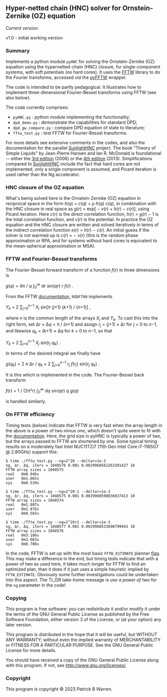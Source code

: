 ## Hyper-netted chain (HNC) solver for Ornstein-Zernike (OZ) equation

_Current version:_

v1.0 - initial working version

### Summary

Implements a python module `pyHNC` for solving the Ornstein-Zernike (OZ)
equation using the hypernetted-chain (HNC) closure, for
single-component systems, with soft potentials (no hard cores).  It
uses the [FFTW](https://www.fftw.org/) library to do the Fourier
transforms, accessed _via_ the [pyFFTW](https://pyfftw.readthedocs.io/en/latest/)
wrapper.

The code is intended to be partly pedagogical.  It illustrates how to
implement three-dimensional Fourier-Bessel transforms using FFTW (see
also below).

The code currently comprises:

* `pyHNC.py` : python module implementing the functionality;
* `dpd_demo.py` : demonstrate the capabilities for standard DPD;
* `dpd_gw_compare.py` : compare DPD equation of state to literature;
* `fftw_test.py` : test FFTW for Fourier-Bessel transforms.

For more details see extensive comments in the codes, and also the
documentation for the parallel
[SunlightHNC](https://github.com/patrickbwarren/SunlightHNC) project.
The book "Theory of Simple Liquids" by Jean-Pierre Hansen and Ian
R. McDonald is foundational -- either the
[3rd edition](https://shop.elsevier.com/books/theory-of-simple-liquids/hansen/978-0-12-370535-8) (2006)
or the [4th edition](https://www.sciencedirect.com/book/9780123870322/theory-of-simple-liquids) (2013).
Simplifications compared to
[SunlightHNC](https://github.com/patrickbwarren/SunlightHNC) include
the fact that hard cores are not implemented, only a single component
is assumed, and Picard iteration is used rather than the Ng
accelerator.

### HNC closure of the OZ equation

What's being solved here is the Ornstein-Zernike (OZ) equation in
reciprocal space in the form _h_(_q_) = _c_(_q_) + ρ _h_(_q_)
_c_(_q_), in combination with the HNC closure in real space as
_g_(_r_) = exp[ − _v_(_r_) + _h_(_r_) − _c_(_r_)], using Picard
iteration.
Here _c_(_r_) is the direct correlation function, _h_(_r_) = _g_(_r_)
− 1 is the total correlation function, and _v_(_r_) is the potential.
In practice the OZ equation and the HNC closure are written and solved
iteratively in terms of the indirect correlation function _e_(_r_) =
_h_(_r_) − _c_(_r_).  An initial guess if the solver is not warmed up
is _c_(_r_) = − _v_(_r_) (this is the random phase approximation or
RPA, and for systems without hard cores is equivalent to the
mean-spherical approximation or MSA).

### FFTW and Fourier-Bessel transforms

The Fourier-Bessel forward transform of a function _f_(_r_) in three
dimensions is

_g_(_q_) = 4π / _q_ ∫<sub>0</sub><sup>∞</sup>
d<em>r</em> sin(_qr_) _r_ _f_(_r_) .

From the FFTW [documentation](https://www.fftw.org/fftw3_doc/1d-Real_002dodd-DFTs-_0028DSTs_0029.html), `RODFT00` implements

_Y_<sub>_k_</sub> = 2 ∑<sub>_j_=0</sub><sup><em>n</em>−1</sup>
_X_<sub>_j_</sub> sin[π (_j_+1) (_k_+1) / (_n_+1)] ,

where _n_ is the common length of the arrays _X_<sub>_j_</sub> and
_Y_<sub>_k_</sub>.  To cast this into the right form, set
Δ<em>r</em> × Δ<em>q</em> = π / (_n_+1) and assign _r_<sub>_j_</sub> = (_j_+1)
× Δ<em>r</em> for _j_ = 0 to <em>n</em>−1, and likewise _q_<sub>_k_</sub> = (_k_+1) ×
Δ<em>q</em> for _k_ = 0 to <em>n</em>−1, so that

_Y_<sub>_k_</sub> = 2 ∑<sub>_j_=0</sub><sup><em>n</em>−1</sup>
_X_<sub>_j_</sub> sin(_r_<sub>_j_</sub> _q_<sub>_k_</sub>) .

In terms of the desired integral we finally have

_g_(_q_<sub>_k_</sub>) = 2 π Δ<em>r</em> / _q_<sub>_k_</sub>
× 2 ∑<sub>_j_=0</sub><sup><em>n</em>−1</sup>
_r_<sub>_j_</sub> _f_(<em>r</em><sub>_j_</sub>)
sin(_r_<sub>_j_</sub> _q_<sub>_k_</sub>) .

It is this which is implemented in the code.
The Fourier-Bessel back transform

_f_(_r_) = 1 / (2π²<em>r</em>) ∫<sub>0</sub><sup>∞</sup>
d<em>q</em> sin(_qr_) _q_ _g_(_q_)

is handled similarly.

### On FFTW efficiency

Timing tests (below) indicate that FFTW is very fast when the array
length in the above is a power of two _minus one_, which doesn't quite
seem to fit with the
[documentation](https://www.fftw.org/fftw3_doc/Real_002dto_002dReal-Transforms.html).
Here, the grid size in pyHNC is typically a power of two, but the
arrays passed to FFTW are shortened by one.  Some typical
timing results on a moderately fast Intel NUC11TZi7 (11th Gen Intel
Core i7-1165G7 @ 2.80GHz) support this:
```
$ time ./fftw_test.py --ng=2^20 --deltar=1e-3
ng, Δr, Δq, iters = 1048576 0.001 0.0029960562263391427 10
FFTW array sizes = 1048575
real   0m0.946s
user   0m1.065s
sys    0m0.539s

$ time ./fftw_test.py --ng=2^20-1 --deltar=1e-3
ng, Δr, Δq, iters = 1048575 0.001 0.0029960590836037413 10
FFTW array sizes = 1048574
real   0m1.807s
user   0m1.876s
sys    0m0.565s

$ time ./fftw_test.py --ng=2^20+1 --deltar=1e-3
ng, Δr, Δq, iters = 1048577 0.001 0.0029960533690799943 10
FFTW array sizes = 1048576
real   0m3.106s
user   0m3.063s
sys    0m0.706s
```
In the code, FFTW is set up with the most basic `FFTW_ESTIMATE`
planner [flag](https://www.fftw.org/fftw3_doc/Planner-Flags.html).
This may make a difference in the end, but timing tests indicate that
with a power of two as used here, it takes much longer for FFTW to
find an optimized plan, than it does if it just uses a simple
heuristic implied by `FFTW_ESTIMATE`.  Obviously some further
investigations could be undertaken into this aspect.  The TL;DR
take-home message is _use a power of two_ for the `ng` parameter in
the code!

### Copying

This program is free software: you can redistribute it and/or modify
it under the terms of the GNU General Public License as published by
the Free Software Foundation, either version 3 of the License, or
(at your option) any later version.

This program is distributed in the hope that it will be useful, but
WITHOUT ANY WARRANTY; without even the implied warranty of
MERCHANTABILITY or FITNESS FOR A PARTICULAR PURPOSE.  See the GNU
General Public License for more details.

You should have received a copy of the GNU General Public License
along with this program.  If not, see
<http://www.gnu.org/licenses/>.

### Copyright

This program is copyright &copy; 2023 Patrick B Warren.  

